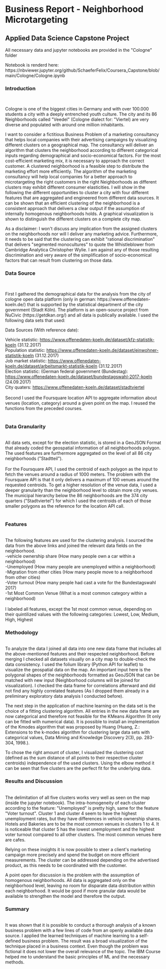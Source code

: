 # Business Report - Neighborhood Microtargeting

## Applied Data Science Capstone Project

<p>All necessary data and jupyter notebooks are provided in the "Cologne" folder </p>
<p> Notebook is renderd here: https://nbviewer.jupyter.org/github/SchaeferFelix/Coursera_Capstone/blob/main/Cologne/Cologne.ipynb </p>

### Introduction
<br/>
<p>Cologne is one of the biggest cities in Germany and with over 100.000 students a city with a deeply entrenched youth culture. The city and its 86 Neighborhoods called "Veedel" (Cologne dialect for: "Viertel) are very diverse and populated with around one million inhabitants. </p>

<p>I want to consider a fictitious Business Problem of a marketing consultancy that helps local companies with their advertising campaigns by visualizing different clusters on a geographical map. The consultancy will deliver an algorithm that clusters the neighborhood according to different categorical inputs regarding demographical and socio-economical factors. For the most cost-efficient marketing mix, it is necessary to approach the correct customer. A clustered neighborhood is a feasible step to distribute the marketing effort more efficiently. The algorithm of the marketing consultancy will help local companies for a better approach to microtargeting the right customers in the right Neighborhoods as different clusters may exhibit different consumer elasticities. I will show in the following the different opportunities to cluster a city with four different features that are aggregated and engineered from different data sources. It can be shown that an efficient clustering of the neighborhood is a consistent approach that delivers a clear output if the assumption of internally homogenous neighborhoods holds. A graphical visualization is shown to distinguish the different clusters on a complete city map.
</p>
<p>As a disclaimer: I won't discuss any implication from the assigned clusters on the neighborhoods nor will I deliver any marketing advice. Furthermore, it needs to be said that the clustering can exhibit "rational discrimination" that delivers "segmented monocultures" to quote the Whistleblower from Cambridge Analytica Christopher Wylie. I am against any of those resulting discrimination and very aware of the simplification of socio-economical factors that can result from clustering on those data.
</p>

### Data Source
<br/>
<p>First I gathered the demographical data for the analysis from the city of cologne open data platform  (only in german: https://www.offenedaten-koeln.de/) that is supported by the statistical department of the city government (Stadt Köln). The platform is an open-source project from NuCivic (https://getdkan.org/) and all data is publically available. I used the following data sets that used:
</p>
<p>Data Sources (With reference date): </p>

Vehicle statistic: https://www.offenedaten-koeln.de/dataset/kfz-statistik-koeln (31.12.2017) <br/>
Population statistic: https://www.offenedaten-koeln.de/dataset/einwohner-statistik-koeln (31.12.2017) <br/>
Job market statistic: https://www.offenedaten-koeln.de/dataset/arbeitsmarkt-statistik-koeln (31.12.2017) <br/>
Election statistic: (German federal government (Bundestag): https://www.offenedaten-koeln.de/dataset/bundestagswahl-2017-koeln (24.09.2017) <br/>
City quaters: https://www.offenedaten-koeln.de/dataset/stadtviertel <br/>
<br/>
Second I used the Foursquare location API to aggregate information about venues (location, category) around a given point on the map. I reused the functions from the preceded courses.<br/>
<br/>
### Data Granularity
<br/>
All data sets, except for the election statistic, is stored in a GeoJSON Format that already coded the geospatial information of all neighborhoods polygon. The used features are furthermore aggregated on the level of all 86 city neighborhoods ("Stadtteil").<br/>
<br/>
For the Foursquare API, I used the centroid of each polygon as the input to fetch the venues around a radius of 1000 meters. The problem with the Foursquare API is that it only delivers a maximum of 100 venues around the requested centroids. To get a higher resolution of the venue data, I used a deeper granularity than the neighborhood level to obtain more city venues. The municipal hierarchy below the 86 neighborhoods are the 374 city quarters ("Stadtviertel") for which I used the centroids of each of those smaller polygons as the reference for the location API call.<br/>
<br/>

### Features
<br/>
The following features are used for the clustering analysis. I sourced the data from the above links and joined the relevant data fields on the neighborhood.
<br/>
-vehicle ownership share (How many people own a car within a neighborhood)<br/>
-Unemployed (How many people are unemployed within a neighborhood)<br/>
-Migration from other cities (How many people move to a neighborhood from other cities)<br/>
-Voter turnout (How many people had cast a vote for the Bundestagswahl 2017)<br/>
-1st Most Common Venue (What is a most common category within a neighborhood)<br/>
<br/>
I labeled all features, except the 1st most common venue, depending on their quintilized values with the following categories: Lowest, Low, Medium, High, Highest

### Methodology
<br/>
To analyze the data I joined all data into one new data frame that includes all the above-mentioned features and their respected neighborhood. Before merging I checked all datasets visually on a city map to double-check the data consistency. I used the folium library (Python API for leaflet) to visualize the geospatial data on the map. An important input here is the polygonal shapes of the neighborhoods formatted as GeoJSON that can be matched with new input (Neighborhood columns will be joined for visualization). I checked the data frame for correlations afterward and did not find any highly correlated features (As I dropped them already in a preliminary exploratory data analysis I conducted before).

The next step in the application of machine learning on the data set is the choice of a fitting clustering algorithm. All entries in the new data frame are now categorical and therefore not feasible for the KMeans Algorithm (It only can be fitted with numerical data). It is possible to install an implementation of the Kmodes algorithm that was proposed by Huang (Huang, Z.: Extensions to the k-modes algorithm for clustering large data sets with categorical values, Data Mining and Knowledge Discovery 2(3), pp. 283-304, 1998.).

To chose the right amount of cluster, I visualized the clustering cost (defined as the sum distance of all points to their respective cluster centroids) independence of the used clusters. Using the elbow method it can be seen that five clusters are the perfect fit for the underlying data.

### Results and Discussion
<br/>
The delimitation of all five clusters works very well as seen on the map (inside the jupyter notebook).    The intra-homogeneity of each cluster according to the feature: "Unemployed" is pretty high, same for the feature "Voter turnout". Cluster 1 and cluster 4 seem to have the highest unemployment rates, but they have differences in vehicle ownership shares. Hotels and Bakeries are to be the most common venues in clusters 1 to 4. It is noticeable that cluster 5 has the lowest unemployment and the highest voter turnout compared to all other clusters. The most common venues here are cafes.

Relying on these insights it is now possible to steer a client's marketing campaign more precisely and spend the budget on more efficient measurements. The cluster can be addressed depending on the advertised product, as this needs to be coordinated with the customer. 

A point open for discussion is the problem with the assumption of homogenous neighborhoods. All data is aggregated only on the neighborhood level, leaving no room for disparate data distribution within each neighborhood. It would be good if more granular data would be available to strengthen the model and therefore the output. 

### Summary
<br/>
It was shown that it is possible to conduct a thorough analysis of a known business problem with a few lines of code from an openly available data source. I applied the learned techniques of machine learning to a self-defined business problem. The result was a broad visualization of the technique placed in a business context. Even though the problem was fictional it does not lower the overall relevance of the topic. The IBM Course helped me to understand the basic principles of ML and the necessary methods. 
